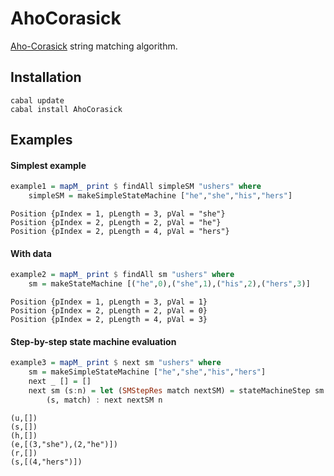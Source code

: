 # AhoCorasick

[Aho-Corasick](http://en.wikipedia.org/wiki/Aho%E2%80%93Corasick_string_matching_algorithm) string matching algorithm.

## Installation

    cabal update
    cabal install AhoCorasick

## Examples

#### Simplest example

```haskell
example1 = mapM_ print $ findAll simpleSM "ushers" where
    simpleSM = makeSimpleStateMachine ["he","she","his","hers"]
```

```
Position {pIndex = 1, pLength = 3, pVal = "she"}
Position {pIndex = 2, pLength = 2, pVal = "he"}
Position {pIndex = 2, pLength = 4, pVal = "hers"}
```

#### With data

```haskell
example2 = mapM_ print $ findAll sm "ushers" where
    sm = makeStateMachine [("he",0),("she",1),("his",2),("hers",3)]
```

```
Position {pIndex = 1, pLength = 3, pVal = 1}
Position {pIndex = 2, pLength = 2, pVal = 0}
Position {pIndex = 2, pLength = 4, pVal = 3}
```

#### Step-by-step state machine evaluation

```haskell
example3 = mapM_ print $ next sm "ushers" where
    sm = makeSimpleStateMachine ["he","she","his","hers"]
    next _ [] = []
    next sm (s:n) = let (SMStepRes match nextSM) = stateMachineStep sm s in
        (s, match) : next nextSM n
```

```
(u,[])
(s,[])
(h,[])
(e,[(3,"she"),(2,"he")])
(r,[])
(s,[(4,"hers")])
```
